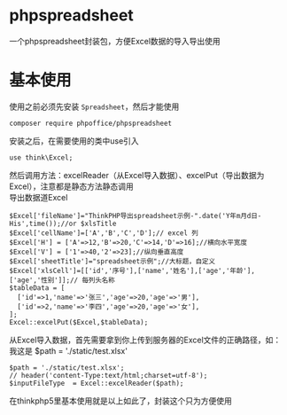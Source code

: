 # phpspreadsheet
一个phpspreadsheet封装包，方便Excel数据的导入导出使用  


# 基本使用
使用之前必须先安装 ```Spreadsheet```，然后才能使用
```
composer require phpoffice/phpspreadsheet
```
安装之后，在需要使用的类中use引入
```
use think\Excel;
```
然后调用方法：excelReader（从Excel导入数据）、excelPut（导出数据为Excel），注意都是静态方法静态调用  
导出数据道Excel
```
$Excel['fileName']="ThinkPHP导出spreadsheet示例-".date('Y年m月d日-His',time());//or $xlsTitle
$Excel['cellName']=['A','B','C','D'];// excel 列
$Excel['H'] = ['A'=>12,'B'=>20,'C'=>14,'D'=>16];//横向水平宽度
$Excel['V'] = ['1'=>40,'2'=>23];//纵向垂直高度
$Excel['sheetTitle']="spreadsheet示例";//大标题，自定义
$Excel['xlsCell']=[['id','序号'],['name','姓名'],['age','年龄'],['age','性别']];// 每列头名称
$tableData = [
  ['id'=>1,'name'=>'张三','age'=>20,'age'=>'男'],
  ['id'=>2,'name'=>'李四','age'=>20,'age'=>'女'],
];
Excel::excelPut($Excel,$tableData);
```
从Excel导入数据，首先需要拿到你上传到服务器的Excel文件的正确路径，如：我这是  $path = './static/test.xlsx'
```
$path = './static/test.xlsx';
// header('content-Type:text/html;charset=utf-8');
$inputFileType  = Excel::excelReader($path);
```
在thinkphp5里基本使用就是以上如此了，封装这个只为方便使用
